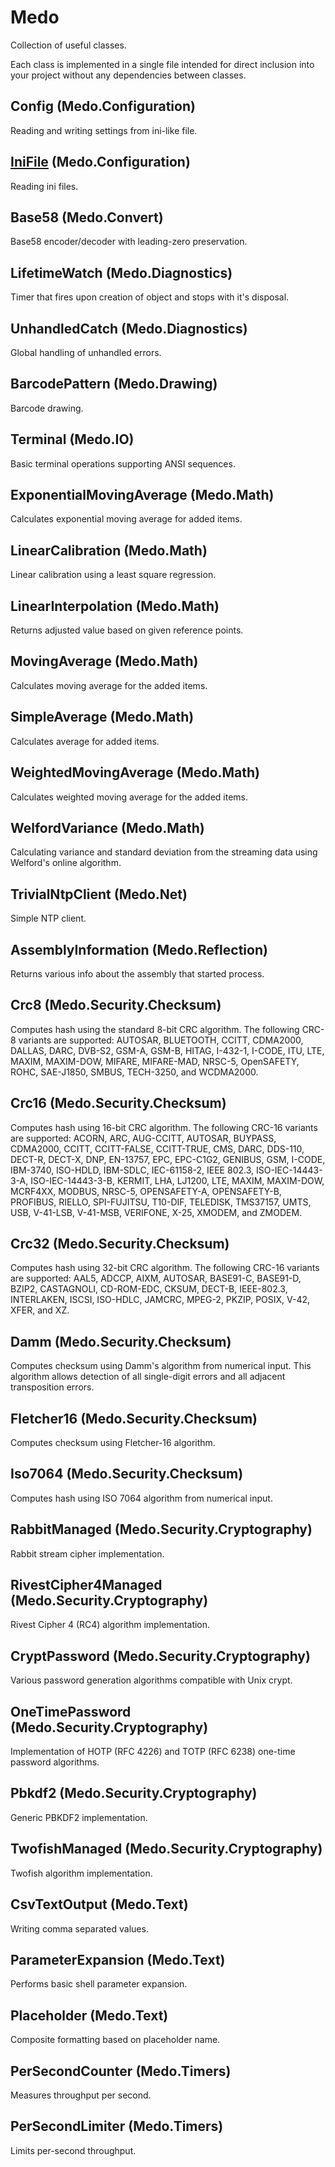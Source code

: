 Medo
====

Collection of useful classes.

Each class is implemented in a single file intended for direct inclusion into
your project without any dependencies between classes.


## Config (Medo.Configuration)

Reading and writing settings from ini-like file.


## [IniFile](src/Medo/Configuration/IniFile.md) (Medo.Configuration)

Reading ini files.


## Base58 (Medo.Convert)

Base58 encoder/decoder with leading-zero preservation.


## LifetimeWatch (Medo.Diagnostics)

Timer that fires upon creation of object and stops with it's disposal.


## UnhandledCatch (Medo.Diagnostics)

Global handling of unhandled errors.


## BarcodePattern (Medo.Drawing)

Barcode drawing.


## Terminal (Medo.IO)

Basic terminal operations supporting ANSI sequences.


## ExponentialMovingAverage (Medo.Math)

Calculates exponential moving average for added items.


## LinearCalibration (Medo.Math)

Linear calibration using a least square regression.


## LinearInterpolation (Medo.Math)

Returns adjusted value based on given reference points.


## MovingAverage (Medo.Math)

Calculates moving average for the added items.


## SimpleAverage (Medo.Math)

Calculates average for added items.


## WeightedMovingAverage (Medo.Math)

Calculates weighted moving average for the added items.


## WelfordVariance (Medo.Math)

Calculating variance and standard deviation from the streaming data using Welford's online algorithm.


## TrivialNtpClient (Medo.Net)

Simple NTP client.


## AssemblyInformation (Medo.Reflection)

Returns various info about the assembly that started process.


## Crc8 (Medo.Security.Checksum)

Computes hash using the standard 8-bit CRC algorithm. The following CRC-8
variants are supported: AUTOSAR, BLUETOOTH, CCITT, CDMA2000, DALLAS, DARC,
DVB-S2, GSM-A, GSM-B, HITAG, I-432-1, I-CODE, ITU, LTE, MAXIM, MAXIM-DOW,
MIFARE, MIFARE-MAD, NRSC-5, OpenSAFETY, ROHC, SAE-J1850, SMBUS, TECH-3250, and
WCDMA2000.


## Crc16 (Medo.Security.Checksum)

Computes hash using 16-bit CRC algorithm. The following CRC-16 variants are
supported: ACORN, ARC, AUG-CCITT, AUTOSAR, BUYPASS, CDMA2000, CCITT,
CCITT-FALSE, CCITT-TRUE, CMS, DARC, DDS-110, DECT-R, DECT-X, DNP, EN-13757, EPC,
EPC-C1G2, GENIBUS, GSM, I-CODE, IBM-3740, ISO-HDLD, IBM-SDLC, IEC-61158-2,
IEEE 802.3, ISO-IEC-14443-3-A, ISO-IEC-14443-3-B, KERMIT, LHA, LJ1200, LTE,
MAXIM, MAXIM-DOW, MCRF4XX, MODBUS, NRSC-5, OPENSAFETY-A, OPENSAFETY-B, PROFIBUS,
RIELLO, SPI-FUJITSU, T10-DIF, TELEDISK, TMS37157, UMTS, USB, V-41-LSB, V-41-MSB,
VERIFONE, X-25, XMODEM, and ZMODEM.


## Crc32 (Medo.Security.Checksum)

Computes hash using 32-bit CRC algorithm. The following CRC-16 variants are
supported: AAL5, ADCCP, AIXM, AUTOSAR, BASE91-C, BASE91-D, BZIP2, CASTAGNOLI,
CD-ROM-EDC, CKSUM, DECT-B, IEEE-802.3, INTERLAKEN, ISCSI, ISO-HDLC, JAMCRC,
MPEG-2, PKZIP, POSIX, V-42, XFER, and XZ.


## Damm (Medo.Security.Checksum)

Computes checksum using Damm's algorithm from numerical input. This algorithm
allows detection of all single-digit errors and all adjacent transposition errors.


## Fletcher16 (Medo.Security.Checksum)

Computes checksum using Fletcher-16 algorithm.


## Iso7064 (Medo.Security.Checksum)

Computes hash using ISO 7064 algorithm from numerical input.


## RabbitManaged (Medo.Security.Cryptography)

Rabbit stream cipher implementation.


## RivestCipher4Managed (Medo.Security.Cryptography)

Rivest Cipher 4 (RC4) algorithm implementation.


## CryptPassword (Medo.Security.Cryptography)

Various password generation algorithms compatible with Unix crypt.


## OneTimePassword (Medo.Security.Cryptography)

Implementation of HOTP (RFC 4226) and TOTP (RFC 6238) one-time password
algorithms.


## Pbkdf2 (Medo.Security.Cryptography)

Generic PBKDF2 implementation.


## TwofishManaged (Medo.Security.Cryptography)

Twofish algorithm implementation.


## CsvTextOutput (Medo.Text)

Writing comma separated values.


## ParameterExpansion (Medo.Text)

Performs basic shell parameter expansion.


## Placeholder (Medo.Text)

Composite formatting based on placeholder name.


## PerSecondCounter (Medo.Timers)

Measures throughput per second.


## PerSecondLimiter (Medo.Timers)

Limits per-second throughput.
